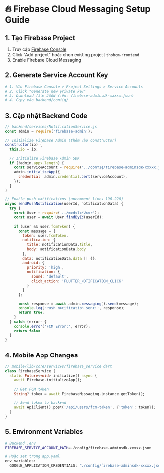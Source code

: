 # 🔥 Firebase Cloud Messaging Setup Guide

## 1. Tạo Firebase Project

1. Truy cập [Firebase Console](https://console.firebase.google.com)
2. Click "Add project" hoặc chọn existing project `thohcm-frontend`
3. Enable Firebase Cloud Messaging

## 2. Generate Service Account Key

```bash
# 1. Vào Firebase Console > Project Settings > Service Accounts
# 2. Click "Generate new private key"
# 3. Download file JSON (tên: firebase-adminsdk-xxxxx.json)
# 4. Copy vào backend/config/
```

## 3. Cập nhật Backend Code

```javascript
// backend/services/NotificationService.js
const admin = require('firebase-admin');

// Initialize Firebase Admin (thêm vào constructor)
constructor(io) {
  this.io = io;
  
  // Initialize Firebase Admin SDK
  if (!admin.apps.length) {
    const serviceAccount = require('../config/firebase-adminsdk-xxxxx.json');
    admin.initializeApp({
      credential: admin.credential.cert(serviceAccount),
    });
  }
}

// Enable push notifications (uncomment lines 196-220)
async sendPushNotification(userId, notificationData) {
  try {
    const User = require('../models/User');
    const user = await User.findById(userId);
    
    if (user && user.fcmToken) {
      const message = {
        token: user.fcmToken,
        notification: {
          title: notificationData.title,
          body: notificationData.body
        },
        data: notificationData.data || {},
        android: {
          priority: 'high',
          notification: {
            sound: 'default',
            click_action: 'FLUTTER_NOTIFICATION_CLICK'
          }
        }
      };

      const response = await admin.messaging().send(message);
      console.log('Push notification sent:', response);
      return true;
    }
  } catch (error) {
    console.error('FCM Error:', error);
    return false;
  }
}
```

## 4. Mobile App Changes

```dart
// mobile/lib/core/services/firebase_service.dart
class FirebaseService {
  static Future<void> initialize() async {
    await Firebase.initializeApp();
    
    // Get FCM token
    String? token = await FirebaseMessaging.instance.getToken();
    
    // Send token to backend
    await ApiClient().post('/api/users/fcm-token', {'token': token});
  }
}
```

## 5. Environment Variables

```bash
# Backend .env
FIREBASE_SERVICE_ACCOUNT_PATH=./config/firebase-adminsdk-xxxxx.json

# Hoặc set trong app.yaml
env_variables:
  GOOGLE_APPLICATION_CREDENTIALS: "./config/firebase-adminsdk-xxxxx.json"
```